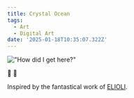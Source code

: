 ```yaml
---
title: Crystal Ocean
tags:
  - Art
  - Digital Art
date: '2025-01-18T10:35:07.322Z'
---
```


!["How did I get here?"](http://res.cloudinary.com/cpadilla/image/upload/v1737171158/chrisdpadilla/blog/art/jz1yuxypegg5l4ipotxl.jpg)

💎 🌊

Inspired by the fantastical work of [ELIOLI](https://www.elioliart.net/).
